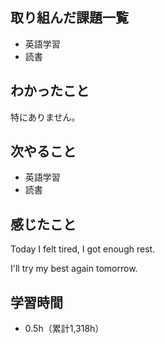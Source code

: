 ## 取り組んだ課題一覧
- 英語学習
- 読書
## わかったこと
特にありません。
## 次やること
- 英語学習
- 読書
## 感じたこと
Today I felt tired, I got enough rest.

I'll try my best again tomorrow.

## 学習時間
- 0.5h（累計1,318h）